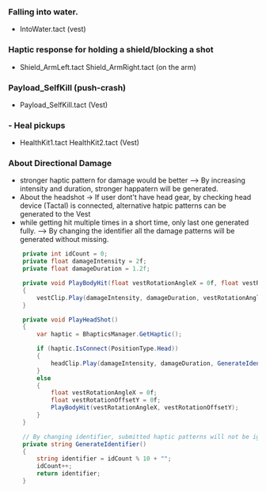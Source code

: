 

### Falling into water. 
* IntoWater.tact (vest)

 

### Haptic response for holding a shield/blocking a shot
* Shield_ArmLeft.tact Shield_ArmRight.tact (on the arm)

 
 

### Payload_SelfKill (push-crash)
* Payload_SelfKill.tact (Vest)

 

### - Heal pickups
* HealthKit1.tact HealthKit2.tact (Vest)


### About Directional Damage
* stronger haptic pattern for damage would be better -->  By increasing intensity and duration, stronger happatern will be generated.
* About the headshot -> If user dont't have head gear, by checking head device (Tactal) is connected, alternative hatpic patterns can be generated to the Vest 
* while getting hit multiple times in a short time, only last one generated fully. --> By changing the identifier all the damage patterns will be generated without missing. 

```c#
    private int idCount = 0;
    private float damageIntensity = 2f;
    private float damageDuration = 1.2f;

    private void PlayBodyHit(float vestRotationAngleX = 0f, float vestRotationOffsetY = 0f)
    {
        vestClip.Play(damageIntensity, damageDuration, vestRotationAngleX, vestRotationOffsetY, GenerateIdentifier());
    }

    private void PlayHeadShot()
    {
        var haptic = BhapticsManager.GetHaptic();

        if (haptic.IsConnect(PositionType.Head))
        {
            headClip.Play(damageIntensity, damageDuration, GenerateIdentifier());
        }
        else
        {
            float vestRotationAngleX = 0f;
            float vestRotationOffsetY = 0f;
            PlayBodyHit(vestRotationAngleX, vestRotationOffsetY);
        }
    }

    // By changing identifier, submitted haptic patterns will not be ignored.
    private string GenerateIdentifier()
    {
        string identifier = idCount % 10 + "";
        idCount++;
        return identifier;
    }
```